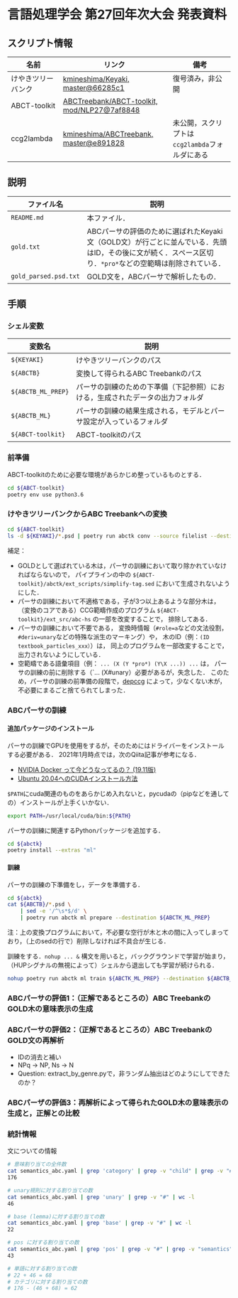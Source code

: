 # 言語処理学会 第27回年次大会 発表資料

## スクリプト情報
| 名前            | リンク | 備考 |
|----------------|-------|-----|
| けやきツリーバンク  | [kmineshima/Keyaki, master@66285c1](https://github.com/kmineshima/Keyaki/commit/66285c1339363234886231c2e77d7560e318c46a) | 復号済み，非公開 |
| ABCT-toolkit   | [ABCTreebank/ABCT-toolkit, mod/NLP27@7af8848](https://github.com/ABCTreebank/ABCT-toolkit/commit/7af884819bcd784c59aaacb5cc74c245b2002851)  | |
| ccg2lambda     | [kmineshima/ABCTreebank, master@e891828](https://github.com/kmineshima/abctreebank/commit/e8918282f1e8a94160fb7ee60873bd5bc40cf6e1) | 未公開，スクリプトは`ccg2lambda`フォルダにある |

## 説明
| ファイル名               | 説明                              |
|-----------------------|----------------------------------|
| `README.md`           | 本ファイル．                        |
| `gold.txt`            | ABCパーサの評価のために選ばれたKeyaki文（GOLD文）が行ごとに並んでいる．先頭はID，その後に文が続く．スペース区切り．`*pro*`などの空範疇は削除されている． |
| `gold_parsed.psd.txt` | GOLD文を，ABCパーサで解析したもの．     |

## 手順
### シェル変数
| 変数名                  | 説明                              |
|-----------------------|----------------------------------|
| `${KEYAKI}`           | けやきツリーバンクのパス               |
| `${ABCTB}`            | 変換して得られるABC Treebankのパス     |
| `${ABCTB_ML_PREP}`    | パーサの訓練のための下準備（下記参照）における，生成されたデータの出力フォルダ |
| `${ABCTB_ML}`         | パーサの訓練の結果生成される，モデルとパーサ設定が入っているフォルダ |
| `${ABCT-toolkit}`     | ABCT-toolkitのパス                 |

### 前準備
ABCT-toolkitのために必要な環境があらかじめ整っているものとする．
```sh
cd ${ABCT-toolkit}
poetry env use python3.6
```

### けやきツリーバンクからABC Treebankへの変換
```sh 
cd ${ABCT-toolkit}
ls -d ${KEYAKI}/*.psd | poetry run abctk conv --source filelist --destination ${ABCTB}
```

補足：

- GOLDとして選ばれている木は，パーサの訓練において取り除かれていなければならないので，
    パイプラインの中の `${ABCT-toolkit}/abctk/ext_scripts/simplify-tag.sed` において生成されないようにした．
- パーサの訓練において不適格である，子が3つ以上あるような部分木は，
    （変換のコアである）CCG範疇作成のプログラム `${ABCT-toolkit}/ext_src/abc-hs` の一部を改変することで，
    排除してある．
- パーサの訓練において不要である，
    変換時情報（`#role=a`などの文法役割，`#deriv=unary`などの特殊な派生のマーキング）や，
    木のID（例：`(ID textbook_particles_xxx）`）は，
    同上のプログラムを一部改変することで，出力されないようにしている．
- 空範疇である語彙項目（例： `... (X (Y *pro*) (Y\X ...)) ...` は，
    パーサの訓練の前に削除する（`... (X#unary）必要があるが，失念した．
    このため，パーサの訓練の前準備の段階で，[depccg](https://github.com/masashi-y/depccg/blob/9d375edf9b74e22f8d7dcdf78dab5fcbad170e85/depccg/tools/ja/keyaki_reader.py#L192)
    によって，少なくない木が，不必要にまるごと捨てられてしまった．

### ABCパーサの訓練
#### 追加パッケージのインストール
パーサの訓練でGPUを使用をするが，そのためにはドライバーをインストールする必要がある．
2021年1月時点では，次のQiita記事が参考になる．

- [NVIDIA Docker って今どうなってるの？ (19.11版)](https://qiita.com/ksasaki/items/b20a785e1a0f610efa08)
- [Ubuntu 20.04へのCUDAインストール方法](https://qiita.com/yukoba/items/c4a45435c6ee5d66706d)

`$PATH`にcuda関連のものをあらかじめ入れないと，pycudaの（pipなどを通しての）インストールが上手くいかない．
```sh
export PATH=/usr/local/cuda/bin:${PATH}
```

パーサの訓練に関連するPythonパッケージを追加する．
```sh
cd ${abctk}
poetry install --extras "ml"
```

#### 訓練
パーサの訓練の下準備をし，データを準備する．
```sh
cd ${abctk}
cat ${ABCTB}/*.psd \
    | sed -e '/^\s*$/d' \
    | poetry run abctk ml prepare --destination ${ABCTK_ML_PREP}
```
注：上の変換プログラムにおいて，不必要な空行が木と木の間に入ってしまっており，（上のsedの行で）削除しなければ不具合が生じる．

訓練をする．`nohup ... &` 構文を用いると，バックグラウンドで学習が始まり，
（HUPシグナルの無視によって）シェルから退出しても学習が続けられる．
```sh
nohup poetry run abctk ml train ${ABCTK_ML_PREP} --destination ${ABCTB_ML} &
```

### ABCパーサの評価1：（正解であるところの）ABC TreebankのGOLD木の意味表示の生成

### ABCパーサの評価2：（正解であるところの）ABC TreebankのGOLD文の再解析
- IDの消去と補い
- NPq -> NP, Ns -> N
- Question: extract_by_genre.pyで，非ランダム抽出はどのようにしてできたのか？

### ABCパーザの評価3：再解析によって得られたGOLD木の意味表示の生成と，正解との比較

### 統計情報

文についての情報


```sh
# 意味割り当ての全件数
cat semantics_abc.yaml | grep 'category' | grep -v "child" | grep -v "#" | wc -l
176

# unary規則に対する割り当ての数
cat semantics_abc.yaml | grep 'unary' | grep -v "#" | wc -l
46

# base (lemma)に対する割り当ての数
cat semantics_abc.yaml | grep 'base' | grep -v "#" | wc -l
22

# pos に対する割り当ての数
cat semantics_abc.yaml | grep 'pos' | grep -v "#" | grep -v "semantics" | wc -l
43

# 単語に対する割り当ての数
# 22 + 46 = 68
# カテゴリに対する割り当ての数
# 176 - (46 + 68) = 62
```